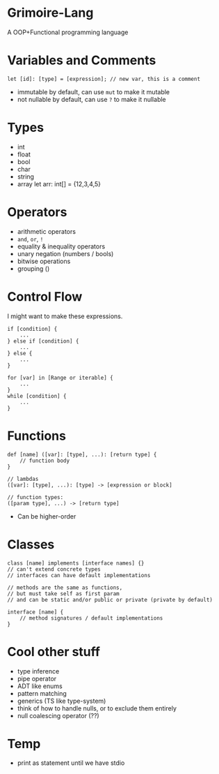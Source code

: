 # Grimoire-Lang
A OOP+Functional programming language

# Variables and Comments
```
let [id]: [type] = [expression]; // new var, this is a comment
```
- immutable by default, can use `mut` to make it mutable
- not nullable by default, can use `?` to make it nullable

# Types
- int
- float
- bool
- char
- string
- array
let arr: int[] = {12,3,4,5}

# Operators
- arithmetic operators
- `and`, `or`, `!`
- equality & inequality operators
- unary negation (numbers / bools)
- bitwise operations
- grouping ()

# Control Flow
I might want to make these expressions.
```
if [condition] {
	...
} else if [condition] {
	...
} else {
	...
}
```
```
for [var] in [Range or iterable] {
	...
}
while [condition] {
	...
}
```
# Functions
```
def [name] ([var]: [type], ...): [return type] {
	// function body
}

// lambdas
([var]: [type], ...): [type] -> [expression or block] 

// function types:
([param type], ...) -> [return type]
```
- Can be higher-order
# Classes
```
class [name] implements [interface names] {}
// can't extend concrete types
// interfaces can have default implementations

// methods are the same as functions,
// but must take self as first param
// and can be static and/or public or private (private by default)

interface [name] {
	// method signatures / default implementations
}

```

# Cool other stuff
- type inference
- pipe operator
- ADT like enums
- pattern matching
- generics (TS like type-system)
- think of how to handle nulls, or to exclude them entirely
- null coalescing operator (??)

# Temp
- print as statement until we have stdio